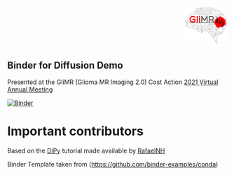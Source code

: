 <p align="right">
<img src="LOGO-GliMR.png" width="20%">
</p>

## Binder for Diffusion Demo
Presented at the GliMR (Glioma MR Imaging 2.0) Cost Action [2021 Virtual Annual Meeting](https://glimr.eu/post/glimr-annual-meeting-2021/)

[![Binder](https://mybinder.org/badge_logo.svg)](https://mybinder.org/v2/gh/ritagnunes/GliMR_dMRIdemo/master?filepath=GliMR_dMRI_Demo.ipynb)

# Important contributors
Based on the [DiPy](https://dipy.org) tutorial made available by [RafaelNH](https://github.com/RafaelNH/pybrain_dipy)

Binder Template taken from (https://github.com/binder-examples/conda)

